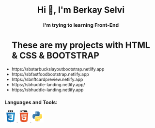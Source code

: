 <h1 align="center">Hi 👋, I'm Berkay Selvi</h1>
<h3 align="center">I'm trying to learning Front-End</h3>
<ul>
  <h1>These are my projects with HTML & CSS & BOOTSTRAP</h1>
  <li>https://sbstarbuckslayoutbootstrap.netlify.app</li>
  <li>https://sbfastfoodbootstrap.netlify.app</li>
  <li>https://sbnftcardpreview.netlify.app</li>
  <li>https://sbhuddle-landing.netlify.app/</li>
  <li>https://sbhuddle-landing.netlify.app</li>
</ul>
<h3 align="left">Languages and Tools:</h3>
<p align="left"> <a href="https://www.w3schools.com/css/" target="_blank" rel="noreferrer"> <img src="https://raw.githubusercontent.com/devicons/devicon/master/icons/css3/css3-original-wordmark.svg" alt="css3" width="40" height="40"/> </a> <a href="https://www.w3.org/html/" target="_blank" rel="noreferrer"> <img src="https://raw.githubusercontent.com/devicons/devicon/master/icons/html5/html5-original-wordmark.svg" alt="html5" width="40" height="40"/> </a> <a href="https://www.python.org" target="_blank" rel="noreferrer"> <img src="https://raw.githubusercontent.com/devicons/devicon/master/icons/python/python-original.svg" alt="python" width="40" height="40"/> </a> </p>

